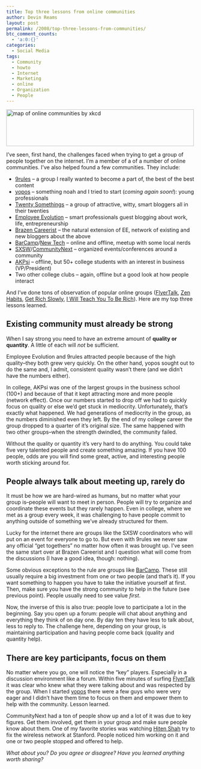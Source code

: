 ```yaml
---
title: Top three lessons from online communities
author: Devin Reams
layout: post
permalink: /2008/top-three-lessons-from-communities/
btc_comment_counts:
  - 'a:0:{}'
categories:
  - Social Media
tags:
  - Community
  - howto
  - Internet
  - Marketing
  - online
  - Organization
  - People
---
```

[<img class="aligncenter size-full wp-image-483" title="map of online communities" src="http://www.devinreams.com/wp-content/uploads/2008/06/onlinecommunities.png" alt="map of online communities by xkcd" width="500" height="98" />][1]

I&#8217;ve seen, first hand, the challenges faced when trying to get a group of people together on the internet. I&#8217;m a member of a of a number of online communities. I&#8217;ve also helped found a few communities. They include:

*   [9rules][2] &#8211; a group I really wanted to become a part of, the best of the best content
*   [yopos][3] &#8211; something noah and I tried to start (*coming again soon!*): young professionals
*   [Twenty Somethings][4] &#8211; a group of attractive, witty, smart bloggers all in their twenties
*   [Employee Evolution][5] &#8211; smart professionals guest blogging about work, life, entrepreneurship
*   [Brazen Careerist][6] &#8211; the natural extension of EE, network of existing and new bloggers about the above
*   [BarCamp][7]/[New Tech][8] &#8211; online and offline, meetup with some local nerds
*   [SXSW][9]/[CommunityNext][10] &#8211; organized events/conferences around a community
*   [AKPsi][11] &#8211; offline, but 50+ college students with an interest in business (VP/President)
*   Two other college clubs &#8211; again, offline but a good look at how people interact

And I&#8217;ve done tons of observation of popular online groups ([FlyerTalk][12], [Zen Habits][13], [Get Rich Slowly][14], [I Will Teach You To Be Rich][15]). Here are my top three lessons learned.

## Existing community must already be strong

When I say strong you need to have an extreme amount of **quality or quantity**. A little of each will *not* be sufficient.

Employee Evolution and 9rules attracted people because of the high quality&#8211;they both grew very quickly. On the other hand, yopos sought out to do the same and, I admit, consistent quality wasn&#8217;t there (and we didn&#8217;t have the numbers either).

In college, AKPsi was one of the largest groups in the business school (100+) and because of that it kept attracting more and more people (network effect). Once our numbers started to drop off we had to quickly focus on quality or else we&#8217;d get stuck in mediocrity. Unfortunately, that&#8217;s exactly what happened. We had generations of mediocrity in the group, as the numbers diminished even they left. By the end of my college career the group dropped to a quarter of it&#8217;s original size. The same happened with two other groups&#8211;when the strength dwindled, the community failed.

Without the quality or quantity it&#8217;s very hard to do anything. You could take five very talented people and create something amazing. If you have 100 people, odds are you will find some great, active, and interesting people worth sticking around for.

## People always talk about meeting up, rarely do

It must be how we are hard-wired as humans, but no matter what your group is&#8211;people will want to meet in person. People will try to organize and coordinate these events but they rarely happen. Even in college, where we met as a group every week, it was challenging to have people commit to anything outside of something we&#8217;ve already structured for them.

Lucky for the internet there are groups like the SXSW coordinators who will put on an event for everyone to go to. But even with 9rules we never saw any official &#8220;get togethers&#8221; no matter how often it was brought up. I&#8217;ve seen the same start over at Brazen Careerist and I question what will come from the discussions (I have a good idea, though: nothing).

Some obvious exceptions to the rule are groups like [BarCamp][16]. These still usually require a big investment from one or two people (and that&#8217;s it). If you want something to happen you have to take the initiative yourself at first. Then, make sure you have the strong community to help in the future (see previous point). People usually need to see value *first*.

Now, the inverse of this is also true: people love to participate a lot in the beginning. Say you open up a forum: people will chat about anything and everything they think of on day one. By day ten they have less to talk about, less to reply to. The challenge here, depending on your group, is maintaining participation and having people come back (quality and quantity help).

## There are key participants, focus on them

No matter where you go, one will notice the &#8220;key&#8221; players. Especially in a discussion environment like a forum. Within five minutes of surfing [FlyerTalk][12] it was clear who knew what they were talking about and was respected by the group. When I started [yopos][3] there were a few guys who were very eager and I didn&#8217;t have them time to focus on them and empower them to help with the community. Lesson learned.

CommunityNext had a ton of people show up and a lot of it was due to key figures. Get them involved, get them in your group and make sure people know about them. One of my favorite stories was watching [Hiten Shah][17] try to fix the wireless network at Stanford. People noticed him working on it and one or two people stopped and offered to help.

*What about you? Do you agree or disagree? Have you learned anything worth sharing?*

 [1]: http://xkcd.com/256/
 [2]: http://9rules.com/
 [3]: http://yopos.com/
 [4]: http://20somethings.ning.com/
 [5]: http://www.employeeevolution.com/
 [6]: http://www.brazencareerist.com/
 [7]: http://www.barcamp.org/
 [8]: http://newtech.meetup.com/27/
 [9]: http://sxsw.com
 [10]: http://www.communitynext.com
 [11]: http://www.cuakpsi.com/
 [12]: http://www.flyertalk.com
 [13]: http://www.zenhabits.net
 [14]: http://www.getrichslowly.org
 [15]: http://www.iwillteachyoutoberich.com
 [16]: http://www.barcamp.org
 [17]: http://www.entrepreneur27.org/archive/interview-with-hiten-shah-of-acs-and-crazy-egg/
 [18]: http://devin.reams.me/